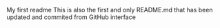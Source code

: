 My first readme
This is also the first and only README.md that has been updated and commited from GitHub interface
